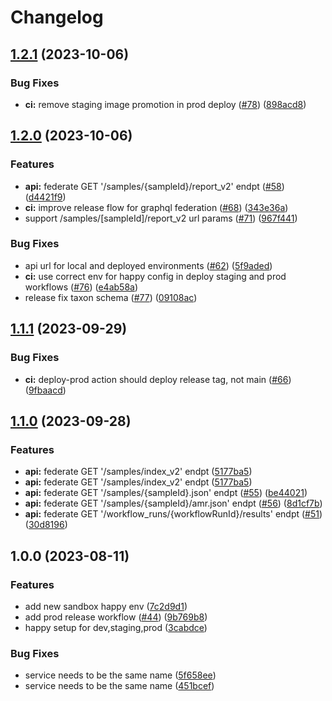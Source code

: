 # Changelog

## [1.2.1](https://github.com/chanzuckerberg/czid-graphql-federation-server/compare/v1.2.0...v1.2.1) (2023-10-06)


### Bug Fixes

* **ci:** remove staging image promotion in prod deploy  ([#78](https://github.com/chanzuckerberg/czid-graphql-federation-server/issues/78)) ([898acd8](https://github.com/chanzuckerberg/czid-graphql-federation-server/commit/898acd80daa7b14252aa4e04d2d601b91e989528))

## [1.2.0](https://github.com/chanzuckerberg/czid-graphql-federation-server/compare/v1.1.1...v1.2.0) (2023-10-06)


### Features

* **api:** federate GET '/samples/{sampleId}/report_v2' endpt  ([#58](https://github.com/chanzuckerberg/czid-graphql-federation-server/issues/58)) ([d4421f9](https://github.com/chanzuckerberg/czid-graphql-federation-server/commit/d4421f92ace8eb42970d078957969c608b726440))
* **ci:** improve release flow for graphql federation ([#68](https://github.com/chanzuckerberg/czid-graphql-federation-server/issues/68)) ([343e36a](https://github.com/chanzuckerberg/czid-graphql-federation-server/commit/343e36a9f17dbd93fe9f107991f5e561d027031d))
* support /samples/[sampleId]/report_v2 url params ([#71](https://github.com/chanzuckerberg/czid-graphql-federation-server/issues/71)) ([967f441](https://github.com/chanzuckerberg/czid-graphql-federation-server/commit/967f441bb96ffd0f8cb86643e34a190406b17bf7))


### Bug Fixes

* api url for local and deployed environments ([#62](https://github.com/chanzuckerberg/czid-graphql-federation-server/issues/62)) ([5f9aded](https://github.com/chanzuckerberg/czid-graphql-federation-server/commit/5f9aded1b864261825d057e81e2de114845483ab))
* **ci:** use correct env for happy config in deploy staging and prod workflows ([#76](https://github.com/chanzuckerberg/czid-graphql-federation-server/issues/76)) ([e4ab58a](https://github.com/chanzuckerberg/czid-graphql-federation-server/commit/e4ab58a5abba24ef2efc5db76a9276dee20ae5a4))
* release fix taxon schema ([#77](https://github.com/chanzuckerberg/czid-graphql-federation-server/issues/77)) ([09108ac](https://github.com/chanzuckerberg/czid-graphql-federation-server/commit/09108ac5717cca3094eb12652a3a84788835a5a4))

## [1.1.1](https://github.com/chanzuckerberg/czid-graphql-federation-server/compare/v1.1.0...v1.1.1) (2023-09-29)


### Bug Fixes

* **ci:** deploy-prod action should deploy release tag, not main ([#66](https://github.com/chanzuckerberg/czid-graphql-federation-server/issues/66)) ([9fbaacd](https://github.com/chanzuckerberg/czid-graphql-federation-server/commit/9fbaacd119cabb9ec061dbad800086e1a361369e))

## [1.1.0](https://github.com/chanzuckerberg/czid-graphql-federation-server/compare/v1.0.0...v1.1.0) (2023-09-28)


### Features

* **api:** federate GET  '/samples/index_v2' endpt ([5177ba5](https://github.com/chanzuckerberg/czid-graphql-federation-server/commit/5177ba512de544b7cd3d552f2bbde6e6c48333ba))
* **api:** federate GET  '/samples/index_v2' endpt ([5177ba5](https://github.com/chanzuckerberg/czid-graphql-federation-server/commit/5177ba512de544b7cd3d552f2bbde6e6c48333ba))
* **api:** federate GET '/samples/{sampleId}.json' endpt ([#55](https://github.com/chanzuckerberg/czid-graphql-federation-server/issues/55)) ([be44021](https://github.com/chanzuckerberg/czid-graphql-federation-server/commit/be440216ac0ddb1c06166e1158c998498afa3c49))
* **api:** federate GET '/samples/{sampleId}/amr.json' endpt ([#56](https://github.com/chanzuckerberg/czid-graphql-federation-server/issues/56)) ([8d1cf7b](https://github.com/chanzuckerberg/czid-graphql-federation-server/commit/8d1cf7b66dbea095f67df71d5ccc23256866debd))
* **api:** federate GET '/workflow_runs/{workflowRunId}/results' endpt ([#51](https://github.com/chanzuckerberg/czid-graphql-federation-server/issues/51)) ([30d8196](https://github.com/chanzuckerberg/czid-graphql-federation-server/commit/30d81962b54be6966352fdf7dedadaaf8ae5de5b))

## 1.0.0 (2023-08-11)


### Features

* add new sandbox happy env ([7c2d9d1](https://github.com/chanzuckerberg/czid-graphql-federation-server/commit/7c2d9d116af23c013ed3ae4b9d617d6831d824ba))
* add prod release workflow ([#44](https://github.com/chanzuckerberg/czid-graphql-federation-server/issues/44)) ([9b769b8](https://github.com/chanzuckerberg/czid-graphql-federation-server/commit/9b769b871f707fc49fae78be6280e903bff5ea6b))
* happy setup for dev,staging,prod ([3cabdce](https://github.com/chanzuckerberg/czid-graphql-federation-server/commit/3cabdce32a63ab7b2f5a56f5311244bebd775769))


### Bug Fixes

* service needs to be the same name ([5f658ee](https://github.com/chanzuckerberg/czid-graphql-federation-server/commit/5f658eeef6272ad29bd9ed89da769f9698704e07))
* service needs to be the same name ([451bcef](https://github.com/chanzuckerberg/czid-graphql-federation-server/commit/451bcefd97aed402c8ebcd803bdc8df004642ed1))
